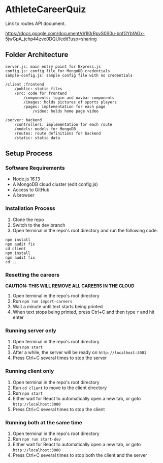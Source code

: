 # AthleteCareerQuiz

Link to routes API document.

https://docs.google.com/document/d/1l0rRpvS0S0u-bnfGYbfAGx-5jwGpA_jchp44zve0DQU/edit?usp=sharing

## Folder Architecture

```
server.js: main entry point for Express.js
config.js: config file for MongoDB credentials
sample-config.js: sample config file with no credentials

/client :frontend
	/public: static files
	/src: code for frontend
		/components: login and navbar components
		/images: holds pictures of sports players
		/pages: implementation for each page
			/video: holds home page video

/server: backend
	/controllers: implementation for each route
	/models: models for MongoDB
	/routes: route definitions for backend
	/static: static data
```

## Setup Process

### Software Requirements

- Node.js 16.13
- A MongoDB cloud cluster (edit config.js)
- Access to GitHub
- A browser

### Installation Process

1. Clone the repo
2. Switch to the dev branch
3. Open terminal in the repo's root directory and run the following code:

``` {bash}
npm install
npm audit fix
cd client
npm install
npm audit fix
cd ..
```

### Resetting the careers

**CAUTION: THIS WILL REMOVE ALL CAREERS IN THE CLOUD**

1. Open terminal in the repo's root directory
2. Run `npm run import-careers`
3. Wait a minute until text starts being printed
4. When text stops being printed, press Ctrl+C and then type `Y` and hit enter

### Running server only

1. Open terminal in the repo's root directory
2. Run `npm start`
3. After a while, the server will be ready on `http://localhost:3001`
4. Press Ctrl+C several times to stop the server

### Running client only

1. Open terminal in the repo's root directory
2. Run `cd client` to move to the client directory
3. Run `npm start`
4. Either wait for React to automatically open a new tab, or goto `http://localhost:3000`
5. Press Ctrl+C several times to stop the client

### Running both at the same time

1. Open terminal in the repo's root directory
2. Run `npm run start-dev`
3. Either wait for React to automatically open a new tab, or goto `http://localhost:3000`
4. Press Ctrl+C several times to stop both the client and the server

